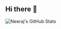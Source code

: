 ## Hi there 👋

![Neeraj's GitHub Stats](https://github-readme-stats.vercel.app/api?username=NeerajMehta15&show_icons=true&theme=dracula&count_private=true&hide_border=true)
